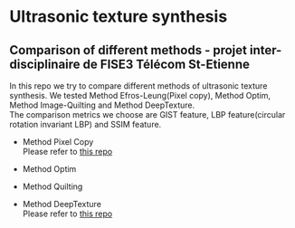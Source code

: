 # Ultrasonic texture synthesis
## Comparison of different methods - projet inter-disciplinaire de FISE3 Télécom St-Etienne
In this repo we try to compare different methods of ultrasonic texture synthesis. We tested Method Efros-Leung(Pixel copy), Method Optim, Method Image-Quilting and Method DeepTexture.
</br>
The comparison metrics we choose are GIST feature, LBP feature(circular rotation invariant LBP) and SSIM feature.

* Method Pixel Copy </br>
Please refer to [this repo](https://github.com/asteroidhouse/texturesynth/tree/master/examples)

* Method Optim </br>

* Method Quilting </br>

* Method DeepTexture </br>
Please refer to [this repo](https://github.com/meet-minimalist/Texture-Synthesis-Using-Convolutional-Neural-Networks)